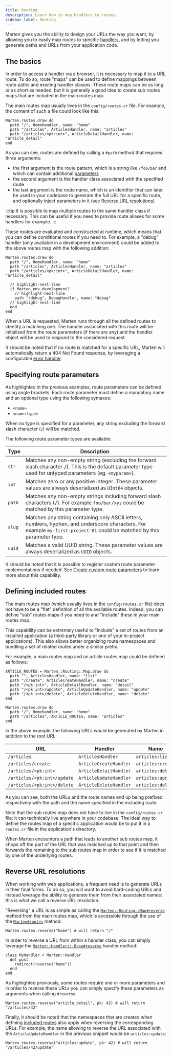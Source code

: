```yaml
---
title: Routing
description: Learn how to map handlers to routes.
sidebar_label: Routing
---
```


Marten gives you the ability to design your URLs the way you want, by allowing you to easily map routes to specific [handlers](./introduction.md), and by letting you generate paths and URLs from your application code.

## The basics

In order to access a handler via a browser, it is necessary to map it to a URL route. To do so, route "maps" can be used to define mappings between route paths and existing handler classes. These route maps can be as long or as short as needed, but it is generally a good idea to create sub routes maps that are included in the main routes map.

The main routes map usually lives in the `config/routes.cr` file. For example, the content of such a file could look like this:

```crystal
Marten.routes.draw do
  path "/", HomeHandler, name: "home"
  path "/articles", ArticlesHandler, name: "articles"
  path "/articles/<pk:int>", ArticleDetailHandler, name: "article_detail"
end
```

As you can see, routes are defined by calling a `#path` method that requires three arguments:

* the first argument is the route pattern, which is a string like `/foo/bar` and which can contain additional [parameters](#specifying-route-parameters)
* the second argument is the handler class associated with the specified route
* the last argument is the route name, which is an identifier that can later be used in your codebase to generate the full URL for a specific route, and optionally inject parameters in it (see [Reverse URL resolutions](#reverse-url-resolutions))

:::tip
It is possible to map multiple routes to the same handler class if necessary. This can be useful if you need to provide route aliases for some handlers for example.
:::

These routes are evaluated and constructed at runtime, which means that you can define conditional routes if you need to. For example, a "debug" handler (only available in a development environment) could be added to the above routes map with the following addition:

```crystal
Marten.routes.draw do
  path "/", HomeHandler, name: "home"
  path "/articles", ArticlesHandler, name: "articles"
  path "/articles/<pk:int>", ArticleDetailHandler, name: "article_detail"

  // highlight-next-line
  if Marten.env.development?
    // highlight-next-line
    path "/debug", DebugHandler, name: "debug"
  // highlight-next-line
  end
end
```

When a URL is requested, Marten runs through all the defined routes to identify a matching one. The handler associated with this route will be initialized from the route parameters (if there are any) and the handler object will be used to respond to the considered request.

It should be noted that if no route is matched for a specific URL, Marten will automatically return a 404 Not Found response, by leveraging a configurable [error handler](./error-handlers.md).

## Specifying route parameters

As highlighted in the previous examples, route parameters can be defined using angle brackets. Each route parameter must define a mandatory name and an optional type using the following syntaxes:

* `<name>`
* `<name:type>`

When no type is specified for a parameter, any string excluding the forward slash character (**`/`**) will be matched.

The following route parameter types are available:

| Type | Description |
| ----------- | ----------- |
| `str` | Matches any non-empty string (excluding the forward slash character **`/`**). This is the default parameter type used for untyped parameters (eg. `<myparam>`). |
| `int` | Matches zero or any positive integer. These parameter values are always deserialized as `UInt64` objects. |
| `path` | Matches any non-empty strings including forward slash characters (**`/`**). For example `foo/bar/xyz` could be matched by this parameter type. |
| `slug` | Matches any string containing only ASCII letters, numbers, hyphen, and underscore characters. For example `my-first-project-01` could be matched by this parameter type. |
| `uuid` | Matches a valid UUID string. These parameter values are always deserialized as `UUID` objects. |

It should be noted that it is possible to register custom route parameter implementations if needed. See [Create custom route parameters](./how-to/create-custom-route-parameters.md) to learn more about this capability.

## Defining included routes

The main routes map (which usually lives in the `config/routes.cr` file) does not have to be a "flat" definition of all the available routes. Indeed, you can define "sub" routes maps if you need to and "include" these in your main routes map.

This capability can be extremely useful to "include" a set of routes from an installed application (a third-party library or one of your in-project applications). This also allows better organizing route namespaces and bundling a set of related routes under a similar prefix.

For example, a main routes map and an article routes map could be defined as follows:

```crystal
ARTICLE_ROUTES = Marten::Routing::Map.draw do
  path "", ArticlesHandler, name: "list"
  path "/create", ArticleCreateHandler, name: "create"
  path "/<pk:int>", ArticleDetailHandler, name: "detail"
  path "/<pk:int>/update", ArticleUpdateHandler, name: "update"
  path "/<pk:int>/delete", ArticleDeleteHandler, name: "delete"
end

Marten.routes.draw do
  path "/", HomeHandler, name: "home"
  path "/articles", ARTICLE_ROUTES, name: "articles"
end
```

In the above example, the following URLs would be generated by Marten in addition to the root URL:

| URL | Handler | Name |
| --- | ---- | ---- |
| `/articles` | `ArticlesHandler` | `articles:list` |
| `/articles/create` | `ArticleCreateHandler` | `articles:create` |
| `/articles/<pk:int>` | `ArticleDetailHandler` | `articles:detail` |
| `/articles/<pk:int>/update` | `ArticleUpdateHandler` | `articles:update` |
| `/articles/<pk:int>/delete` | `ArticleDeleteHandler` | `articles:delete` |

As you can see, both the URLs and the route names end up being prefixed respectively with the path and the name specified in the including route.

Note that the sub routes map does not have to live in the `config/routes.cr` file: it can technically live anywhere in your codebase. The ideal way to define the routes map of a specific application would be to put it in a `routes.cr` file in the application's directory.

When Marten encounters a path that leads to another sub routes map, it chops off the part of the URL that was matched up to that point and then forwards the remaining to the sub routes map in order to see if it is matched by one of the underlying routes.

## Reverse URL resolutions

When working with web applications, a frequent need is to generate URLs in their final forms. To do so, you will want to avoid hard-coding URLs and instead leverage the ability to generate them from their associated names: this is what we call a reverse URL resolution.

"Reversing" a URL is as simple as calling the [`Marten::Routing::Map#reverse`](pathname:///api/0.1/Marten/Routing/Map.html#reverse(name%3AString|Symbol%2Cparams%3AHash(String|Symbol%2CParameter%3A%3ATypes))-instance-method) method from the main routes map, which is accessible through the use of the [`Marten#routes`](pathname:///api/0.1/Marten.html#routes-class-method) method:

```crystal
Marten.routes.reverse("home") # will return "/"
```

In order to reverse a URL from within a handler class, you can simply leverage the [`Marten::Handlers::Base#reverse`](pathname:///api/0.1/Marten/Handlers/Base.html#reverse(*args%2C**options)-instance-method) handler method:

```crystal
class MyHandler < Marten::Handler
  def post
    redirect(reverse("home"))
  end
end
```

As highlighted previously, some routes require one or more parameters and in order to reverse these URLs you can simply specify these parameters as arguments when calling `#reverse`:

```crystal
Marten.routes.reverse("article_detail", pk: 42) # will return "/articles/42"
```

Finally, it should be noted that the namespaces that are created when defining [included routes](#defining-included-routes) also apply when reversing the corresponding URLs. For example, the name allowing to reverse the URL associated with the `ArticleUpdateHandler` in the previous snippet would be `articles:update`:

```crystal
Marten.routes.reverse("articles:update", pk: 42) # will return "/articles/42/update"
```
